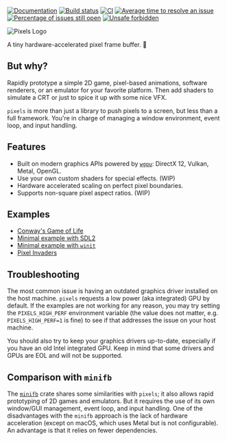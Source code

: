 [![Documentation](https://docs.rs/pixels/badge.svg)](https://docs.rs/pixels "Documentation")
[![Build status](https://travis-ci.org/parasyte/pixels.svg?branch=master)](https://travis-ci.org/parasyte/pixels "Build status")
[![CI](https://github.com/parasyte/pixels/workflows/CI/badge.svg)](https://github.com/parasyte/pixels "CI")
[![Average time to resolve an issue](http://isitmaintained.com/badge/resolution/parasyte/pixels.svg)](http://isitmaintained.com/project/parasyte/pixels "Average time to resolve an issue")
[![Percentage of issues still open](http://isitmaintained.com/badge/open/parasyte/pixels.svg)](http://isitmaintained.com/project/parasyte/pixels "Percentage of issues still open")
[![Unsafe forbidden](https://img.shields.io/badge/unsafe-forbidden-success.svg)](https://github.com/rust-secure-code/safety-dance/ "Unsafe forbidden")

![Pixels Logo](img/pixels.png)

A tiny hardware-accelerated pixel frame buffer. :crab:

## But why?

Rapidly prototype a simple 2D game, pixel-based animations, software renderers, or an emulator for your favorite platform. Then add shaders to simulate a CRT or just to spice it up with some nice VFX.

`pixels` is more than just a library to push pixels to a screen, but less than a full framework. You're in charge of managing a window environment, event loop, and input handling.

## Features

- Built on modern graphics APIs powered by [`wgpu`](https://crates.io/crates/wgpu): DirectX 12, Vulkan, Metal, OpenGL.
- Use your own custom shaders for special effects. (WIP)
- Hardware accelerated scaling on perfect pixel boundaries.
- Supports non-square pixel aspect ratios. (WIP)

## Examples

- [Conway's Game of Life](./examples/conway)
- [Minimal example with SDL2](./examples/minimal-sdl2)
- [Minimal example with `winit`](./examples/minimal-winit)
- [Pixel Invaders](./examples/invaders)

## Troubleshooting

The most common issue is having an outdated graphics driver installed on the host machine. `pixels`
requests a low power (aka integrated) GPU by default. If the examples are not working for any reason, you may try setting the `PIXELS_HIGH_PERF` environment variable (the value does not matter, e.g. `PIXELS_HIGH_PERF=1` is fine) to see if that addresses the issue on your host machine.

You should also try to keep your graphics drivers up-to-date, especially if you have an old Intel integrated GPU. Keep in mind that some drivers and GPUs are EOL and will not be supported.

## Comparison with `minifb`

The [`minifb`](https://crates.io/crates/minifb) crate shares some similarities with `pixels`; it also allows rapid prototyping of 2D games and emulators. But it requires the use of its own window/GUI management, event loop, and input handling. One of the disadvantages with the `minifb` approach is the lack of hardware acceleration (except on macOS, which uses Metal but is not configurable). An advantage is that it relies on fewer dependencies.
